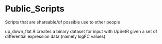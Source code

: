 # Public_Scripts
Scripts that are shareable/of possible use to other people

up_down_flat.R creates a binary dataset for input with UpSetR given a set of differential expression data (namely logFC values)
